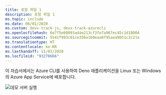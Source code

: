 ```yaml
---
title: 포함 파일 1
description: 포함 파일 1
ms.topic: include
ms.date: 06/01/2020
ms.custom: devx-track-js, devx-track-azurecli
ms.openlocfilehash: 6e7f5e60093a4ae213cf3fe7a967ec45c1d18004
ms.sourcegitcommit: 5541f993c01ce356e1b0eaa8f95aea9051c3c21e
ms.translationtype: HT
ms.contentlocale: ko-KR
ms.lasthandoff: 11/03/2020
ms.locfileid: "93278666"
---
```

이 자습서에서는 Azure CLI를 사용하여 Deno 애플리케이션을 Linux 또는 Windows의 Azure App Service에 배포합니다.

![데모 서버 실행](../../media/deploy-azure/deno-hello-world.png)